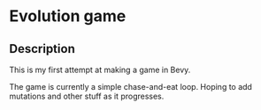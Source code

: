 # Evolution game
## Description
This is my first attempt at making a game in Bevy.

The game is currently a simple chase-and-eat loop. Hoping to add mutations and other stuff as it progresses.
